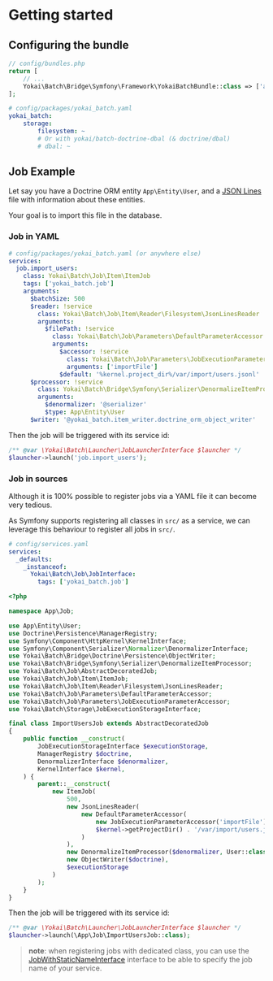# Getting started

## Configuring the bundle

```php
// config/bundles.php
return [
    // ...
    Yokai\Batch\Bridge\Symfony\Framework\YokaiBatchBundle::class => ['all' => true],
];
```

```yaml
# config/packages/yokai_batch.yaml
yokai_batch:
    storage:
        filesystem: ~
        # Or with yokai/batch-doctrine-dbal (& doctrine/dbal)
        # dbal: ~
```

## Job Example

Let say you have a Doctrine ORM entity `App\Entity\User`,
and a [JSON Lines](https://jsonlines.org/) file with information about these entities.

Your goal is to import this file in the database.

### Job in YAML

```yaml
# config/packages/yokai_batch.yaml (or anywhere else)
services:
  job.import_users:
    class: Yokai\Batch\Job\Item\ItemJob
    tags: ['yokai_batch.job']
    arguments:
      $batchSize: 500
      $reader: !service
        class: Yokai\Batch\Job\Item\Reader\Filesystem\JsonLinesReader
        arguments:
          $filePath: !service
            class: Yokai\Batch\Job\Parameters\DefaultParameterAccessor
            arguments:
              $accessor: !service
                class: Yokai\Batch\Job\Parameters\JobExecutionParameterAccessor
                arguments: ['importFile']
              $default: '%kernel.project_dir%/var/import/users.jsonl'
      $processor: !service
        class: Yokai\Batch\Bridge\Symfony\Serializer\DenormalizeItemProcessor
        arguments:
          $denormalizer: '@serializer'
          $type: App\Entity\User
      $writer: '@yokai_batch.item_writer.doctrine_orm_object_writer'
```

Then the job will be triggered with its service id:

```php
/** @var \Yokai\Batch\Launcher\JobLauncherInterface $launcher */
$launcher->launch('job.import_users');
```

### Job in sources

Although it is 100% possible to register jobs via a YAML file it can become very tedious.

As Symfony supports registering all classes in `src/` as a service,
we can leverage this behaviour to register all jobs in `src/`.

```yaml
# config/services.yaml
services:
  _defaults:
    _instanceof:
      Yokai\Batch\Job\JobInterface:
        tags: ['yokai_batch.job']
```

```php
<?php

namespace App\Job;

use App\Entity\User;
use Doctrine\Persistence\ManagerRegistry;
use Symfony\Component\HttpKernel\KernelInterface;
use Symfony\Component\Serializer\Normalizer\DenormalizerInterface;
use Yokai\Batch\Bridge\Doctrine\Persistence\ObjectWriter;
use Yokai\Batch\Bridge\Symfony\Serializer\DenormalizeItemProcessor;
use Yokai\Batch\Job\AbstractDecoratedJob;
use Yokai\Batch\Job\Item\ItemJob;
use Yokai\Batch\Job\Item\Reader\Filesystem\JsonLinesReader;
use Yokai\Batch\Job\Parameters\DefaultParameterAccessor;
use Yokai\Batch\Job\Parameters\JobExecutionParameterAccessor;
use Yokai\Batch\Storage\JobExecutionStorageInterface;

final class ImportUsersJob extends AbstractDecoratedJob
{
    public function __construct(
        JobExecutionStorageInterface $executionStorage,
        ManagerRegistry $doctrine,
        DenormalizerInterface $denormalizer,
        KernelInterface $kernel,
    ) {
        parent::__construct(
            new ItemJob(
                500,
                new JsonLinesReader(
                    new DefaultParameterAccessor(
                        new JobExecutionParameterAccessor('importFile'),
                        $kernel->getProjectDir() . '/var/import/users.jsonl'
                    )
                ),
                new DenormalizeItemProcessor($denormalizer, User::class),
                new ObjectWriter($doctrine),
                $executionStorage
            )
        );
    }
}
```

Then the job will be triggered with its service id:

```php
/** @var \Yokai\Batch\Launcher\JobLauncherInterface $launcher */
$launcher->launch(\App\Job\ImportUsersJob::class);
```

> **note**: when registering jobs with dedicated class, you can use the
> [JobWithStaticNameInterface](../src/JobWithStaticNameInterface.php) interface
> to be able to specify the job name of your service.
